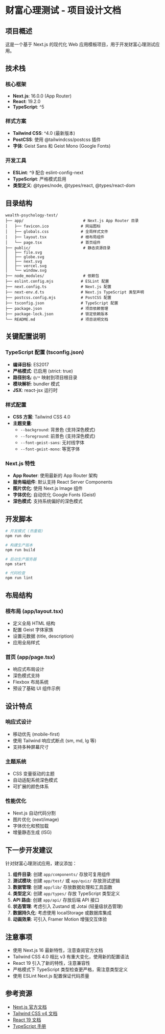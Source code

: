 # 财富心理测试 - 项目设计文档

## 项目概述

这是一个基于 Next.js 的现代化 Web 应用模板项目，用于开发财富心理测试应用。

## 技术栈

### 核心框架
- **Next.js**: 16.0.0 (App Router)
- **React**: 19.2.0
- **TypeScript**: ^5

### 样式方案
- **Tailwind CSS**: ^4.0 (最新版本)
- **PostCSS**: 使用 @tailwindcss/postcss 插件
- **字体**: Geist Sans 和 Geist Mono (Google Fonts)

### 开发工具
- **ESLint**: ^9 配合 eslint-config-next
- **TypeScript**: 严格模式启用
- **类型定义**: @types/node, @types/react, @types/react-dom

## 目录结构

```
wealth-psychology-test/
├── app/                          # Next.js App Router 目录
│   ├── favicon.ico              # 网站图标
│   ├── globals.css              # 全局样式文件
│   ├── layout.tsx               # 根布局组件
│   └── page.tsx                 # 首页组件
├── public/                       # 静态资源目录
│   ├── file.svg
│   ├── globe.svg
│   ├── next.svg
│   ├── vercel.svg
│   └── window.svg
├── node_modules/                 # 依赖包
├── eslint.config.mjs            # ESLint 配置
├── next.config.ts               # Next.js 配置
├── next-env.d.ts                # Next.js TypeScript 类型声明
├── postcss.config.mjs           # PostCSS 配置
├── tsconfig.json                # TypeScript 配置
├── package.json                 # 项目依赖管理
├── package-lock.json            # 锁定依赖版本
└── README.md                    # 项目说明文档
```

## 关键配置说明

### TypeScript 配置 (tsconfig.json)
- **编译目标**: ES2017
- **严格模式**: 已启用 (strict: true)
- **路径别名**: `@/*` 映射到项目根目录
- **模块解析**: bundler 模式
- **JSX**: react-jsx 运行时

### 样式配置
- **CSS 方案**: Tailwind CSS 4.0
- **主题变量**:
  - `--background`: 背景色 (支持深色模式)
  - `--foreground`: 前景色 (支持深色模式)
  - `--font-geist-sans`: 无衬线字体
  - `--font-geist-mono`: 等宽字体

### Next.js 特性
- **App Router**: 使用最新的 App Router 架构
- **服务端组件**: 默认支持 React Server Components
- **图片优化**: 使用 Next.js Image 组件
- **字体优化**: 自动优化 Google Fonts (Geist)
- **深色模式**: 支持系统偏好的深色模式

## 开发脚本

```bash
# 开发模式 (热重载)
npm run dev

# 构建生产版本
npm run build

# 启动生产服务器
npm start

# 代码检查
npm run lint
```

## 布局结构

### 根布局 (app/layout.tsx)
- 定义全局 HTML 结构
- 配置 Geist 字体家族
- 设置元数据 (title, description)
- 应用全局样式

### 首页 (app/page.tsx)
- 响应式布局设计
- 深色模式支持
- Flexbox 布局系统
- 预设了基础 UI 组件示例

## 设计特点

### 响应式设计
- 移动优先 (mobile-first)
- 使用 Tailwind 响应式断点 (sm, md, lg 等)
- 支持多种屏幕尺寸

### 主题系统
- CSS 变量驱动的主题
- 自动适配系统深色模式
- 可扩展的颜色体系

### 性能优化
- Next.js 自动代码分割
- 图片优化 (next/image)
- 字体优化和预加载
- 增量静态生成 (ISG)

## 下一步开发建议

针对财富心理测试应用，建议添加：

1. **组件目录**: 创建 `app/components/` 存放可复用组件
2. **测试模块**: 创建 `app/test/` 或 `app/quiz/` 存放测试逻辑
3. **数据管理**: 创建 `app/lib/` 存放数据处理和工具函数
4. **类型定义**: 创建 `app/types/` 存放 TypeScript 类型定义
5. **API 路由**: 创建 `app/api/` 存放后端 API 接口
6. **状态管理**: 考虑引入 Zustand 或 Jotai (轻量级状态管理)
7. **数据持久化**: 考虑使用 localStorage 或数据库集成
8. **动画效果**: 可引入 Framer Motion 增强交互体验

## 注意事项

- 使用 Next.js 16 最新特性，注意查阅官方文档
- Tailwind CSS 4.0 相比 v3 有重大变化，使用新的配置语法
- React 19 引入了新的特性，注意兼容性
- 严格模式下 TypeScript 类型检查更严格，需注意类型定义
- 使用 ESLint Next.js 配置保证代码质量

## 参考资源

- [Next.js 官方文档](https://nextjs.org/docs)
- [Tailwind CSS v4 文档](https://tailwindcss.com)
- [React 19 文档](https://react.dev)
- [TypeScript 手册](https://www.typescriptlang.org/docs)

